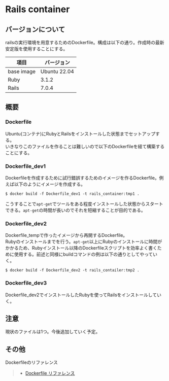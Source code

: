 # Rails container
## バージョンについて
railsの実行環境を用意するためのDockerfile。構成は以下の通り。作成時の最新安定版を使用することにする。

|項目|バージョン|
|-|-|
|base image|Ubuntu 22.04|
|Ruby|3.1.2|
|Rails|7.0.4|

## 概要
### Dockerfile
Ubuntu(コンテナ)にRubyとRailsをインストールした状態までセットアップする。  
いきなりこのファイルを作ることは難しいので以下のDockerfileを経て構築することにする。

### Dockerfile_dev1
Dockerfileを作成するために試行錯誤するためのイメージを作るDockerfile。例えば以下のようにイメージを作成する。
```
$ docker build -f Dockerfile_dev1 -t rails_container:tmp1 .
```
こうすることで`apt-get`でツールをある程度インストールした状態からスタートできる。`apt-get`の時間が長いのでそれを短縮することが目的である。

### Dockerfile_dev2
Dockerfile_tempで作ったイメージから再開するDockerfile。  
Rubyのインストールまでを行う。`apt-get`以上にRubyのインストールに時間がかかるため、Rubyインストール以降のDockerfileスクリプトを効率よく書くために使用する。前述と同様にbuildコマンドの例は以下の通りとしてやっていく。
```
$ docker build -f Dockerfile_dev2 -t rails_contailer:tmp2 .
```

### Dockerfile_dev3
Dockerfile_dev2でインストールしたRubyを使ってRailsをインストールしていく。

## 注意
現状のファイルは1つ。今後追加していく予定。

## その他
Dockerfileのリファレンス
> - [Dockerfile リファレンス](https://matsuand.github.io/docs.docker.jp.onthefly/engine/reference/builder/)